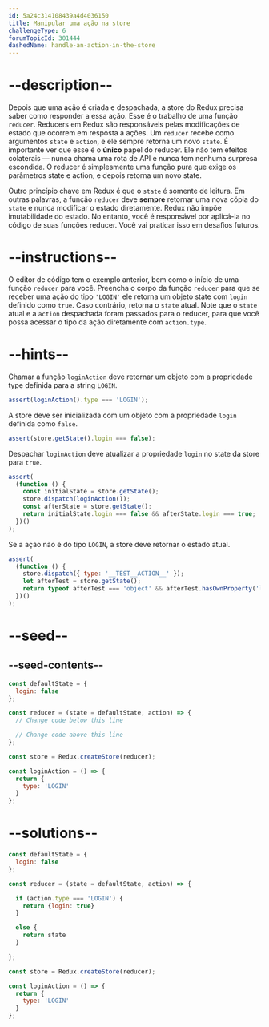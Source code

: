 ```yaml
---
id: 5a24c314108439a4d4036150
title: Manipular uma ação na store
challengeType: 6
forumTopicId: 301444
dashedName: handle-an-action-in-the-store
---
```


# --description--

Depois que uma ação é criada e despachada, a store do Redux precisa saber como responder a essa ação. Esse é o trabalho de uma função `reducer`. Reducers em Redux são responsáveis pelas modificações de estado que ocorrem em resposta a ações. Um `reducer` recebe como argumentos `state` e `action`, e ele sempre retorna um novo `state`. É importante ver que esse é o **único** papel do reducer. Ele não tem efeitos colaterais — nunca chama uma rota de API e nunca tem nenhuma surpresa escondida. O reducer é simplesmente uma função pura que exige os parâmetros state e action, e depois retorna um novo state.

Outro princípio chave em Redux é que o `state` é somente de leitura. Em outras palavras, a função `reducer` deve **sempre** retornar uma nova cópia do `state` e nunca modificar o estado diretamente. Redux não impõe imutabilidade do estado. No entanto, você é responsável por aplicá-la no código de suas funções reducer. Você vai praticar isso em desafios futuros.

# --instructions--

O editor de código tem o exemplo anterior, bem como o início de uma função `reducer` para você. Preencha o corpo da função `reducer` para que se receber uma ação do tipo `'LOGIN'` ele retorna um objeto state com `login` definido como `true`. Caso contrário, retorna o `state` atual. Note que o `state` atual e a `action` despachada foram passados para o reducer, para que você possa acessar o tipo da ação diretamente com `action.type`.

# --hints--

Chamar a função `loginAction` deve retornar um objeto com a propriedade type definida para a string `LOGIN`.

```js
assert(loginAction().type === 'LOGIN');
```

A store deve ser inicializada com um objeto com a propriedade `login` definida como `false`.

```js
assert(store.getState().login === false);
```

Despachar `loginAction` deve atualizar a propriedade `login` no state da store para `true`.

```js
assert(
  (function () {
    const initialState = store.getState();
    store.dispatch(loginAction());
    const afterState = store.getState();
    return initialState.login === false && afterState.login === true;
  })()
);
```

Se a ação não é do tipo `LOGIN`, a store deve retornar o estado atual.

```js
assert(
  (function () {
    store.dispatch({ type: '__TEST__ACTION__' });
    let afterTest = store.getState();
    return typeof afterTest === 'object' && afterTest.hasOwnProperty('login');
  })()
);
```

# --seed--

## --seed-contents--

```js
const defaultState = {
  login: false
};

const reducer = (state = defaultState, action) => {
  // Change code below this line

  // Change code above this line
};

const store = Redux.createStore(reducer);

const loginAction = () => {
  return {
    type: 'LOGIN'
  }
};
```

# --solutions--

```js
const defaultState = {
  login: false
};

const reducer = (state = defaultState, action) => {

  if (action.type === 'LOGIN') {
    return {login: true}
  }

  else {
    return state
  }

};

const store = Redux.createStore(reducer);

const loginAction = () => {
  return {
    type: 'LOGIN'
  }
};
```
